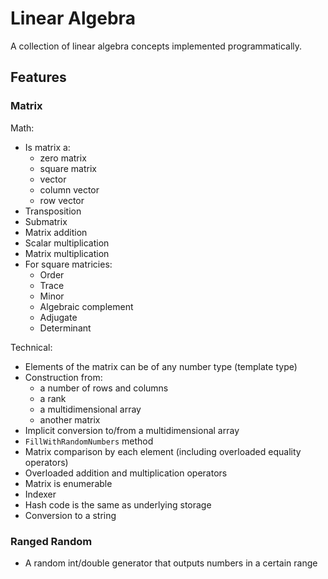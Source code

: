 # Linear Algebra

A collection of linear algebra concepts implemented programmatically.

## Features

### Matrix

Math:
- Is matrix a:
  - zero matrix
  - square matrix
  - vector
  - column vector
  - row vector
- Transposition
- Submatrix
- Matrix addition
- Scalar multiplication
- Matrix multiplication
- For square matricies:
  - Order
  - Trace
  - Minor
  - Algebraic complement
  - Adjugate
  - Determinant

Technical:
- Elements of the matrix can be of any number type (template type)
- Construction from:
  - a number of rows and columns
  - a rank
  - a multidimensional array
  - another matrix
- Implicit conversion to/from a multidimensional array
- `FillWithRandomNumbers` method
- Matrix comparison by each element (including overloaded equality operators)
- Overloaded addition and multiplication operators
- Matrix is enumerable
- Indexer
- Hash code is the same as underlying storage
- Conversion to a string

### Ranged Random

- A random int/double generator that outputs numbers in a certain range
